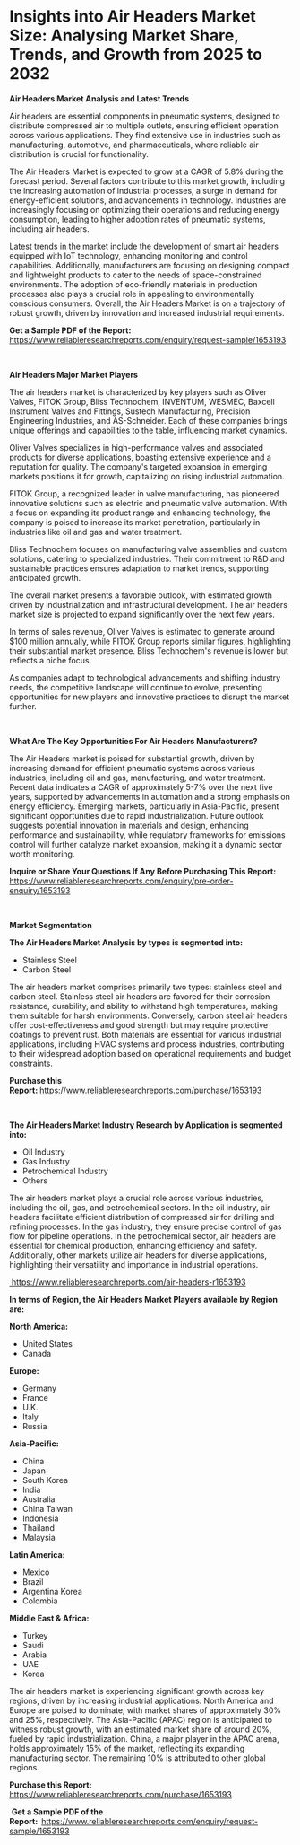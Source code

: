 <p><h1>Insights into Air Headers Market Size: Analysing Market Share, Trends, and Growth from 2025 to 2032</h1></p><p><strong>Air Headers Market Analysis and Latest Trends</strong></p>
<p><p>Air headers are essential components in pneumatic systems, designed to distribute compressed air to multiple outlets, ensuring efficient operation across various applications. They find extensive use in industries such as manufacturing, automotive, and pharmaceuticals, where reliable air distribution is crucial for functionality.</p><p>The Air Headers Market is expected to grow at a CAGR of 5.8% during the forecast period. Several factors contribute to this market growth, including the increasing automation of industrial processes, a surge in demand for energy-efficient solutions, and advancements in technology. Industries are increasingly focusing on optimizing their operations and reducing energy consumption, leading to higher adoption rates of pneumatic systems, including air headers.</p><p>Latest trends in the market include the development of smart air headers equipped with IoT technology, enhancing monitoring and control capabilities. Additionally, manufacturers are focusing on designing compact and lightweight products to cater to the needs of space-constrained environments. The adoption of eco-friendly materials in production processes also plays a crucial role in appealing to environmentally conscious consumers. Overall, the Air Headers Market is on a trajectory of robust growth, driven by innovation and increased industrial requirements.</p></p>
<p><strong>Get a Sample PDF of the Report:&nbsp;</strong> <a href="https://www.reliableresearchreports.com/enquiry/request-sample/1653193?utm_campaign=2203&utm_medium=2&utm_source=Github&utm_content=ia&utm_term=16042025&utm_id=air-headers">https://www.reliableresearchreports.com/enquiry/request-sample/1653193</a></p>
<p>&nbsp;</p>
<p><strong>Air Headers Major Market Players</strong></p>
<p><p>The air headers market is characterized by key players such as Oliver Valves, FITOK Group, Bliss Technochem, INVENTUM, WESMEC, Baxcell Instrument Valves and Fittings, Sustech Manufacturing, Precision Engineering Industries, and AS-Schneider. Each of these companies brings unique offerings and capabilities to the table, influencing market dynamics.</p><p>Oliver Valves specializes in high-performance valves and associated products for diverse applications, boasting extensive experience and a reputation for quality. The company's targeted expansion in emerging markets positions it for growth, capitalizing on rising industrial automation.</p><p>FITOK Group, a recognized leader in valve manufacturing, has pioneered innovative solutions such as electric and pneumatic valve automation. With a focus on expanding its product range and enhancing technology, the company is poised to increase its market penetration, particularly in industries like oil and gas and water treatment.</p><p>Bliss Technochem focuses on manufacturing valve assemblies and custom solutions, catering to specialized industries. Their commitment to R&D and sustainable practices ensures adaptation to market trends, supporting anticipated growth.</p><p>The overall market presents a favorable outlook, with estimated growth driven by industrialization and infrastructural development. The air headers market size is projected to expand significantly over the next few years.</p><p>In terms of sales revenue, Oliver Valves is estimated to generate around $100 million annually, while FITOK Group reports similar figures, highlighting their substantial market presence. Bliss Technochem's revenue is lower but reflects a niche focus. </p><p>As companies adapt to technological advancements and shifting industry needs, the competitive landscape will continue to evolve, presenting opportunities for new players and innovative practices to disrupt the market further.</p></p>
<p>&nbsp;</p>
<p><strong>What Are The Key Opportunities For Air Headers Manufacturers?</strong></p>
<p><p>The Air Headers market is poised for substantial growth, driven by increasing demand for efficient pneumatic systems across various industries, including oil and gas, manufacturing, and water treatment. Recent data indicates a CAGR of approximately 5-7% over the next five years, supported by advancements in automation and a strong emphasis on energy efficiency. Emerging markets, particularly in Asia-Pacific, present significant opportunities due to rapid industrialization. Future outlook suggests potential innovation in materials and design, enhancing performance and sustainability, while regulatory frameworks for emissions control will further catalyze market expansion, making it a dynamic sector worth monitoring.</p></p>
<p><strong>Inquire or Share Your Questions If Any Before Purchasing This Report:</strong> <a href="https://www.reliableresearchreports.com/enquiry/pre-order-enquiry/1653193?utm_campaign=2203&utm_medium=2&utm_source=Github&utm_content=ia&utm_term=16042025&utm_id=air-headers">https://www.reliableresearchreports.com/enquiry/pre-order-enquiry/1653193</a></p>
<p>&nbsp;</p>
<p><strong>Market Segmentation</strong></p>
<p><strong>The Air Headers Market Analysis by types is segmented into:</strong></p>
<p><ul><li>Stainless Steel</li><li>Carbon Steel</li></ul></p>
<p><p>The air headers market comprises primarily two types: stainless steel and carbon steel. Stainless steel air headers are favored for their corrosion resistance, durability, and ability to withstand high temperatures, making them suitable for harsh environments. Conversely, carbon steel air headers offer cost-effectiveness and good strength but may require protective coatings to prevent rust. Both materials are essential for various industrial applications, including HVAC systems and process industries, contributing to their widespread adoption based on operational requirements and budget constraints.</p></p>
<p><strong>Purchase this Report:&nbsp;</strong><a href="https://www.reliableresearchreports.com/purchase/1653193?utm_campaign=2203&utm_medium=2&utm_source=Github&utm_content=ia&utm_term=16042025&utm_id=air-headers">https://www.reliableresearchreports.com/purchase/1653193</a></p>
<p>&nbsp;</p>
<p><strong>The Air Headers Market Industry Research by Application is segmented into:</strong></p>
<p><ul><li>Oil Industry</li><li>Gas Industry</li><li>Petrochemical Industry</li><li>Others</li></ul></p>
<p><p>The air headers market plays a crucial role across various industries, including the oil, gas, and petrochemical sectors. In the oil industry, air headers facilitate efficient distribution of compressed air for drilling and refining processes. In the gas industry, they ensure precise control of gas flow for pipeline operations. In the petrochemical sector, air headers are essential for chemical production, enhancing efficiency and safety. Additionally, other markets utilize air headers for diverse applications, highlighting their versatility and importance in industrial operations.</p></p>
<p><a href="https://www.reliableresearchreports.com/air-headers-r1653193?utm_campaign=2203&utm_medium=2&utm_source=Github&utm_content=ia&utm_term=16042025&utm_id=air-headers">&nbsp;https://www.reliableresearchreports.com/air-headers-r1653193</a></p>
<p><strong>In terms of Region, the Air Headers Market Players available by Region are:</strong></p>
<p>
    <p> <strong> North America: </strong>
        <ul>
            <li>United States</li>
            <li>Canada</li>
        </ul>
        </p> 
    <p> <strong> Europe: </strong>
        <ul>
            <li>Germany</li>
            <li>France</li>
            <li>U.K.</li>
            <li>Italy</li>
            <li>Russia</li>
        </ul>
        </p> 
    <p> <strong> Asia-Pacific: </strong>
        <ul>
            <li>China</li>
            <li>Japan</li>
            <li>South Korea</li>
            <li>India</li>
            <li>Australia</li>
            <li>China Taiwan</li>
            <li>Indonesia</li>
            <li>Thailand</li>
            <li>Malaysia</li>
        </ul>
        </p> 
    <p> <strong> Latin America: </strong>
        <ul>
            <li>Mexico</li>
            <li>Brazil</li>
            <li>Argentina Korea</li>
            <li>Colombia</li>
        </ul>
        </p> 
    <p> <strong> Middle East & Africa: </strong>
        <ul>
            <li>Turkey</li>
            <li>Saudi</li>
            <li>Arabia</li>
            <li>UAE</li>
            <li>Korea</li>
        </ul>
    </p>
    </p>
<p><p>The air headers market is experiencing significant growth across key regions, driven by increasing industrial applications. North America and Europe are poised to dominate, with market shares of approximately 30% and 25%, respectively. The Asia-Pacific (APAC) region is anticipated to witness robust growth, with an estimated market share of around 20%, fueled by rapid industrialization. China, a major player in the APAC arena, holds approximately 15% of the market, reflecting its expanding manufacturing sector. The remaining 10% is attributed to other global regions.</p></p>
<p><strong>Purchase this Report: </strong><a href="https://www.reliableresearchreports.com/purchase/1653193?utm_campaign=2203&utm_medium=2&utm_source=Github&utm_content=ia&utm_term=16042025&utm_id=air-headers">https://www.reliableresearchreports.com/purchase/1653193</a></p>
<p>&nbsp;<strong>Get a Sample PDF of the Report:&nbsp;&nbsp;</strong><a href="https://www.reliableresearchreports.com/enquiry/request-sample/1653193?utm_campaign=2203&utm_medium=2&utm_source=Github&utm_content=ia&utm_term=16042025&utm_id=air-headers">https://www.reliableresearchreports.com/enquiry/request-sample/1653193</a></p>
<p><strong></strong></p>
<p><p></p><p></p><p></p></p>